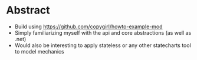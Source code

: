 # Abstract

- Build using https://github.com/copygirl/howto-example-mod
- Simply familiarizing myself with the api and core abstractions (as well as .net)
- Would also be interesting to apply stateless or any other statecharts tool to model mechanics